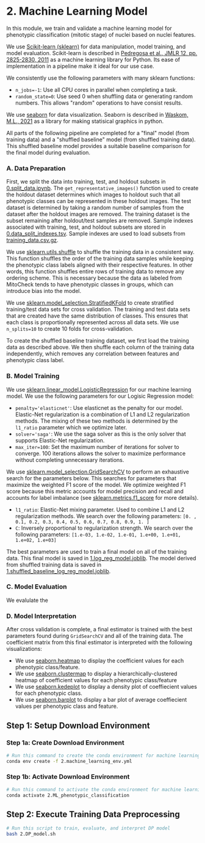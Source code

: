 # 2. Machine Learning Model

In this module, we train and validate a machine learning model for phenotypic classification (mitotic stage) of nuclei based on nuclei features.

We use [Scikit-learn (sklearn)](https://scikit-learn.org/) for data manipulation, model training, and model evaluation.
Scikit-learn is described in [Pedregosa et al., JMLR 12, pp. 2825-2830, 2011](http://jmlr.csail.mit.edu/papers/v12/pedregosa11a.html) as a machine learning library for Python.
Its ease of implementation in a pipeline make it ideal for our use case.

We consistently use the following parameters with many sklearn functions:

- `n_jobs=-1`: Use all CPU cores in parallel when completing a task.
- `random_state=0`: Use seed 0 when shuffling data or generating random numbers.
This allows "random" operations to have consist results.

We use [seaborn](https://seaborn.pydata.org/) for data visualization. 
Seaborn is described in [Waskom, M.L., 2021](https://doi.org/10.21105/joss.03021) as a library for making statisical graphics in python.

All parts of the following pipeline are completed for a "final" model (from training data) and a "shuffled baseline" model (from shuffled training data).
This shuffled baseline model provides a suitable baseline comparison for the final model during evaluation.

### A. Data Preparation

First, we split the data into training, test, and holdout subsets in [0.split_data.ipynb](0.split_data.ipynb).
The `get_representative_images()` function used to create the holdout dataset determines which images to holdout such that all phenotypic classes can be represented in these holdout images.
The test dataset is determined by taking a random number of samples from the dataset after the holdout images are removed.
The training dataset is the subset remaining after holdout/test samples are removed.
Sample indexes associated with training, test, and holdout subsets are stored in [0.data_split_indexes.tsv](results/0.data_split_indexes.tsv).
Sample indexes are used to load subsets from [training_data.csv.gz](../1.format_data/data/training_data.csv.gz).

We use [sklearn.utils.shuffle](https://scikit-learn.org/stable/modules/generated/sklearn.utils.shuffle.html) to shuffle the training data in a consistent way.
This function shuffles the order of the training data samples while keeping the phenotypic class labels aligned with their respective features.
In other words, this function shuffles entire rows of training data to remove any ordering scheme.
This is necessary because the data as labeled from MitoCheck tends to have phenotypic classes in groups, which can introduce bias into the model.

We use [sklearn.model_selection.StratifiedKFold](https://scikit-learn.org/stable/modules/generated/sklearn.model_selection.StratifiedKFold.html) to create stratified training/test data sets for cross validation.
The training and test data sets that are created have the same distribution of classes.
This ensures that each class is proportionally represented across all data sets.
We use `n_splits=10` to create 10 folds for cross-validation.

To create the shuffled baseline training dataset, we first load the training data as described above. 
We then shuffle each column of the training data independently, which removes any correlation between features and phenotypic class label.

### B. Model Training

We use [sklearn.linear_model.LogisticRegression](https://scikit-learn.org/stable/modules/generated/sklearn.linear_model.LogisticRegression.html) for our machine learning model.
We use the following parameters for our Logisic Regression model:

- `penalty='elasticnet'`: Use elasticnet as the penalty for our model.
Elastic-Net regularization is a combination of L1 and L2 regularization methods.
The mixing of these two methods is determined by the `l1_ratio` parameter which we optimize later.
- `solver='saga'`: We use the saga solver as this is the only solver that supports Elastic-Net regularization.
- `max_iter=100`: Set the maximum number of iterations for solver to converge. 100 iterations allows the solver to maximize performance without completing unnecessary iterations.

We use [sklearn.model_selection.GridSearchCV](https://scikit-learn.org/stable/modules/generated/sklearn.model_selection.GridSearchCV.html#sklearn.model_selection.GridSearchCV) to perform an exhaustive search for the parameters below. This searches for parameters that maximize the weighted F1 score of the model. We optimize weighted F1 score because this metric accounts for model precision and recall and accounts for label imbalance (see [sklearn.metrics.f1_score](https://scikit-learn.org/stable/modules/generated/sklearn.metrics.f1_score.html) for more details).

- `l1_ratio`: Elastic-Net mixing parameter.
Used to combine L1 and L2 regularization methods.
We search over the following parameters: `[0. , 0.1, 0.2, 0.3, 0.4, 0.5, 0.6, 0.7, 0.8, 0.9, 1. ]`
- `C`: Inversely proportional to regularization strength.
We search over the following parameters: `[1.e-03, 1.e-02, 1.e-01, 1.e+00, 1.e+01, 1.e+02, 1.e+03]`

The best parameters are used to train a final model on all of the training data.
This final model is saved in [1.log_reg_model.joblib](results/1.log_reg_model.joblib).
The model derived from shuffled training data is saved in [1.shuffled_baseline_log_reg_model.joblib](results/1.shuffled_baseline_log_reg_model.joblib).

### C. Model Evaluation

We evalulate the 

### D. Model Interpretation

After cross validation is complete, a final estimator is trained with the best parameters found during `GridSearchCV` and all of the training data.
The coefficient matrix from this final estimator is interpreted with the following visualizations:

- We use [seaborn.heatmap](https://seaborn.pydata.org/generated/seaborn.heatmap.html) to display the coefficient values for each phenotypic class/feature.
- We use [seaborn.clustermap](https://seaborn.pydata.org/generated/seaborn.clustermap.html) to display a hierarchically-clustered heatmap of coefficient values for each phenotypic class/feature
- We use [seaborn.kedeplot](https://seaborn.pydata.org/generated/seaborn.kdeplot.html) to display a density plot of coeffiecient values for each phenotypic class.
- We use [seaborn.barplot](https://seaborn.pydata.org/generated/seaborn.barplot.html) to display a bar plot of average coeffiecient values per phenotypic class and feature.

## Step 1: Setup Download Environment

### Step 1a: Create Download Environment

```sh
# Run this command to create the conda environment for machine learning
conda env create -f 2.machine_learning_env.yml
```

### Step 1b: Activate Download Environment

```sh
# Run this command to activate the conda environment for machine learning
conda activate 2.ML_phenotypic_classification
```

## Step 2: Execute Training Data Preprocessing

```bash
# Run this script to train, evaluate, and interpret DP model
bash 2.DP_model.sh
```
